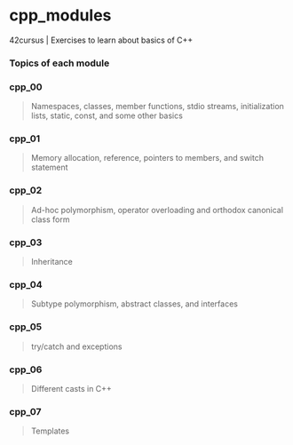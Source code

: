 # cpp_modules
42cursus | Exercises to learn about basics of C++

### Topics of each module

### cpp_00
> Namespaces, classes, member functions, stdio streams, initialization lists, static, const, and some other basics

### cpp_01
> Memory allocation, reference, pointers to members, and switch statement

### cpp_02
> Ad-hoc polymorphism, operator overloading and orthodox canonical class form

### cpp_03
> Inheritance

### cpp_04
> Subtype polymorphism, abstract classes, and interfaces

### cpp_05
> try/catch and exceptions

### cpp_06
> Different casts in C++

### cpp_07
> Templates